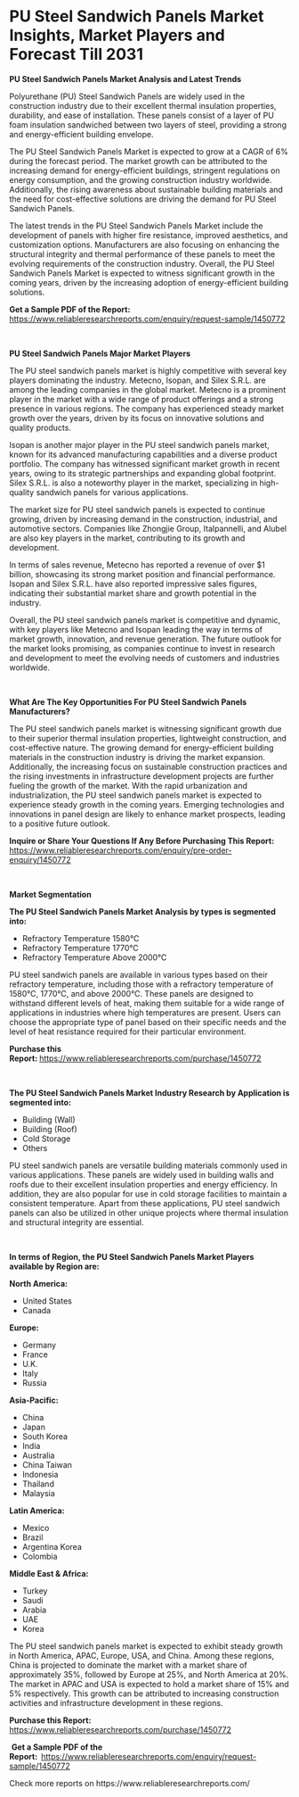 <p><h1>PU Steel Sandwich Panels Market Insights, Market Players and Forecast Till 2031</h1></p><p><strong>PU Steel Sandwich Panels Market Analysis and Latest Trends</strong></p>
<p><p>Polyurethane (PU) Steel Sandwich Panels are widely used in the construction industry due to their excellent thermal insulation properties, durability, and ease of installation. These panels consist of a layer of PU foam insulation sandwiched between two layers of steel, providing a strong and energy-efficient building envelope.</p><p>The PU Steel Sandwich Panels Market is expected to grow at a CAGR of 6% during the forecast period. The market growth can be attributed to the increasing demand for energy-efficient buildings, stringent regulations on energy consumption, and the growing construction industry worldwide. Additionally, the rising awareness about sustainable building materials and the need for cost-effective solutions are driving the demand for PU Steel Sandwich Panels.</p><p>The latest trends in the PU Steel Sandwich Panels Market include the development of panels with higher fire resistance, improved aesthetics, and customization options. Manufacturers are also focusing on enhancing the structural integrity and thermal performance of these panels to meet the evolving requirements of the construction industry. Overall, the PU Steel Sandwich Panels Market is expected to witness significant growth in the coming years, driven by the increasing adoption of energy-efficient building solutions.</p></p>
<p><strong>Get a Sample PDF of the Report:&nbsp;</strong> <a href="https://www.reliableresearchreports.com/enquiry/request-sample/1450772">https://www.reliableresearchreports.com/enquiry/request-sample/1450772</a></p>
<p>&nbsp;</p>
<p><strong>PU Steel Sandwich Panels Major Market Players</strong></p>
<p><p>The PU steel sandwich panels market is highly competitive with several key players dominating the industry. Metecno, Isopan, and Silex S.R.L. are among the leading companies in the global market. Metecno is a prominent player in the market with a wide range of product offerings and a strong presence in various regions. The company has experienced steady market growth over the years, driven by its focus on innovative solutions and quality products.</p><p>Isopan is another major player in the PU steel sandwich panels market, known for its advanced manufacturing capabilities and a diverse product portfolio. The company has witnessed significant market growth in recent years, owing to its strategic partnerships and expanding global footprint. Silex S.R.L. is also a noteworthy player in the market, specializing in high-quality sandwich panels for various applications.</p><p>The market size for PU steel sandwich panels is expected to continue growing, driven by increasing demand in the construction, industrial, and automotive sectors. Companies like Zhongjie Group, Italpannelli, and Alubel are also key players in the market, contributing to its growth and development.</p><p>In terms of sales revenue, Metecno has reported a revenue of over $1 billion, showcasing its strong market position and financial performance. Isopan and Silex S.R.L. have also reported impressive sales figures, indicating their substantial market share and growth potential in the industry.</p><p>Overall, the PU steel sandwich panels market is competitive and dynamic, with key players like Metecno and Isopan leading the way in terms of market growth, innovation, and revenue generation. The future outlook for the market looks promising, as companies continue to invest in research and development to meet the evolving needs of customers and industries worldwide.</p></p>
<p>&nbsp;</p>
<p><strong>What Are The Key Opportunities For PU Steel Sandwich Panels Manufacturers?</strong></p>
<p><p>The PU steel sandwich panels market is witnessing significant growth due to their superior thermal insulation properties, lightweight construction, and cost-effective nature. The growing demand for energy-efficient building materials in the construction industry is driving the market expansion. Additionally, the increasing focus on sustainable construction practices and the rising investments in infrastructure development projects are further fueling the growth of the market. With the rapid urbanization and industrialization, the PU steel sandwich panels market is expected to experience steady growth in the coming years. Emerging technologies and innovations in panel design are likely to enhance market prospects, leading to a positive future outlook.</p></p>
<p><strong>Inquire or Share Your Questions If Any Before Purchasing This Report:</strong> <a href="https://www.reliableresearchreports.com/enquiry/pre-order-enquiry/1450772">https://www.reliableresearchreports.com/enquiry/pre-order-enquiry/1450772</a></p>
<p>&nbsp;</p>
<p><strong>Market Segmentation</strong></p>
<p><strong>The PU Steel Sandwich Panels Market Analysis by types is segmented into:</strong></p>
<p><ul><li>Refractory Temperature 1580℃</li><li>Refractory Temperature 1770℃</li><li>Refractory Temperature Above 2000℃</li></ul></p>
<p><p>PU steel sandwich panels are available in various types based on their refractory temperature, including those with a refractory temperature of 1580℃, 1770℃, and above 2000℃. These panels are designed to withstand different levels of heat, making them suitable for a wide range of applications in industries where high temperatures are present. Users can choose the appropriate type of panel based on their specific needs and the level of heat resistance required for their particular environment.</p></p>
<p><strong>Purchase this Report:&nbsp;</strong><a href="https://www.reliableresearchreports.com/purchase/1450772">https://www.reliableresearchreports.com/purchase/1450772</a></p>
<p>&nbsp;</p>
<p><strong>The PU Steel Sandwich Panels Market Industry Research by Application is segmented into:</strong></p>
<p><ul><li>Building (Wall)</li><li>Building (Roof)</li><li>Cold Storage</li><li>Others</li></ul></p>
<p><p>PU steel sandwich panels are versatile building materials commonly used in various applications. These panels are widely used in building walls and roofs due to their excellent insulation properties and energy efficiency. In addition, they are also popular for use in cold storage facilities to maintain a consistent temperature. Apart from these applications, PU steel sandwich panels can also be utilized in other unique projects where thermal insulation and structural integrity are essential.</p></p>
<p>&nbsp;</p>
<p><strong>In terms of Region, the PU Steel Sandwich Panels Market Players available by Region are:</strong></p>
<p>
    <p> <strong> North America: </strong>
        <ul>
            <li>United States</li>
            <li>Canada</li>
        </ul>
        </p> 
    <p> <strong> Europe: </strong>
        <ul>
            <li>Germany</li>
            <li>France</li>
            <li>U.K.</li>
            <li>Italy</li>
            <li>Russia</li>
        </ul>
        </p> 
    <p> <strong> Asia-Pacific: </strong>
        <ul>
            <li>China</li>
            <li>Japan</li>
            <li>South Korea</li>
            <li>India</li>
            <li>Australia</li>
            <li>China Taiwan</li>
            <li>Indonesia</li>
            <li>Thailand</li>
            <li>Malaysia</li>
        </ul>
        </p> 
    <p> <strong> Latin America: </strong>
        <ul>
            <li>Mexico</li>
            <li>Brazil</li>
            <li>Argentina Korea</li>
            <li>Colombia</li>
        </ul>
        </p> 
    <p> <strong> Middle East & Africa: </strong>
        <ul>
            <li>Turkey</li>
            <li>Saudi</li>
            <li>Arabia</li>
            <li>UAE</li>
            <li>Korea</li>
        </ul>
    </p>
    </p>
<p><p>The PU steel sandwich panels market is expected to exhibit steady growth in North America, APAC, Europe, USA, and China. Among these regions, China is projected to dominate the market with a market share of approximately 35%, followed by Europe at 25%, and North America at 20%. The market in APAC and USA is expected to hold a market share of 15% and 5% respectively. This growth can be attributed to increasing construction activities and infrastructure development in these regions.</p></p>
<p><strong>Purchase this Report: </strong><a href="https://www.reliableresearchreports.com/purchase/1450772">https://www.reliableresearchreports.com/purchase/1450772</a></p>
<p>&nbsp;<strong>Get a Sample PDF of the Report:&nbsp;&nbsp;</strong><a href="https://www.reliableresearchreports.com/enquiry/request-sample/1450772">https://www.reliableresearchreports.com/enquiry/request-sample/1450772</a></p>
<p><strong></strong></p>
<p>Check more reports on https://www.reliableresearchreports.com/</p>